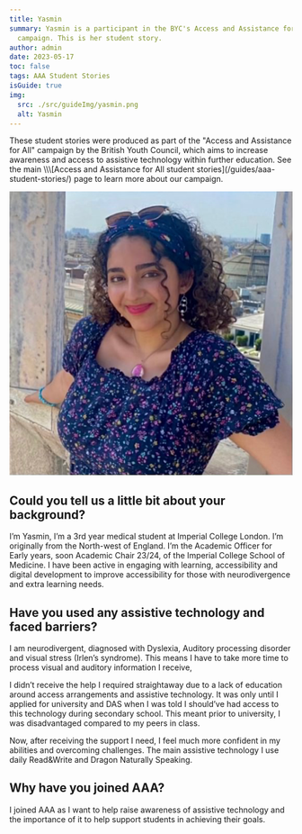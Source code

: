 ```yaml
---
title: Yasmin
summary: Yasmin is a participant in the BYC's Access and Assistance for All
  campaign. This is her student story.
author: admin
date: 2023-05-17
toc: false
tags: AAA Student Stories
isGuide: true
img:
  src: ./src/guideImg/yasmin.png
  alt: Yasmin
---
```

<div class="callout__info"><span class="callout__icon"></span><span class="callout__text">These student stories were produced as part of the "Access and Assistance for All" campaign by the British Youth Council, which aims to increase awareness and access to assistive technology within further education. See the main \\\[Access and Assistance for All student stories](/guides/aaa-student-stories/) page to learn more about our campaign.</span></div>

![](src/guideImg/yasmin.png)

## Could you tell us a little bit about your background?

I’m Yasmin, I’m a 3rd year medical student at Imperial College London. I’m originally from the North-west of England. I’m the Academic Officer for Early years, soon Academic Chair 23/24, of the Imperial College School of Medicine. I have been active in engaging with learning, accessibility and digital development to improve accessibility for those with neurodivergence and extra learning needs.

## Have you used any assistive technology and faced barriers?

I am neurodivergent, diagnosed with Dyslexia, Auditory processing disorder and visual stress (Irlen’s syndrome). This means I have to take more time to process visual and auditory information I receive,

I didn’t receive the help I required straightaway due to a lack of education around access arrangements and assistive technology. It was only until I applied for university and DAS when I was told I should’ve had access to this technology during secondary school. This meant prior to university, I was disadvantaged compared to my peers in class.

Now, after receiving the support I need, I feel much more confident in my abilities and overcoming challenges. The main assistive technology I use daily Read&Write and Dragon Naturally Speaking.

## Why have you joined AAA?

I joined AAA as I want to help raise awareness of assistive technology and the importance of it to help support students in achieving their goals.
